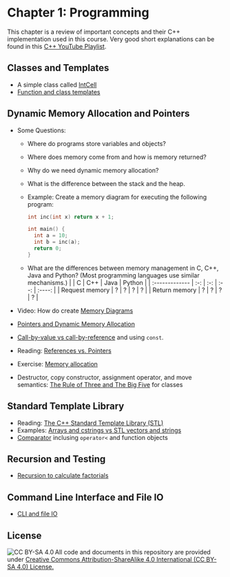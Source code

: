 # Chapter 1: Programming

This chapter is a review of important concepts and their C++ implementation 
used in this course. Very good short explanations can be found in this
[C++ YouTube Playlist](https://www.youtube.com/playlist?list=PLlrATfBNZ98dudnM48yfGUldqGD0S4FFb).

## Classes and Templates
* A simple class called [IntCell](IntCell)
* [Function and class templates](templates)

## Dynamic Memory Allocation and Pointers
* Some Questions:
  - Where do programs store variables and objects?
  - Where does memory come from and how is memory returned?
  - Why do we need dynamic memory allocation?
  - What is the difference between the stack and the heap.
  - Example: Create a memory diagram for executing the following program:

    ```cpp
    int inc(int x) return x + 1;

    int main() {
      int a = 10;
      int b = inc(a);
      return 0;
    }
    ```

  - What are the differences between memory management in C, C++, Java and Python? (Most programming languages use similar mechanisms.)
    |                | C   | C++ | Java | Python |
    | :------------- | :-: | :-: | :--: | :----: |
    | Request memory |  ?  |  ?  |   ?  |   ?    |
    | Return memory  |  ?  |  ?  |   ?  |   ?    |

* Video: How do create [Memory Diagrams](http://vimeo.com/58710057)
* [Pointers and Dynamic Memory Allocation](pointers)
* [Call-by-value vs call-by-reference](parameters) and using `const`.
* Reading: [References vs. Pointers](https://isocpp.org/wiki/faq/references)
* Exercise: [Memory allocation](memory)
* Destructor, copy constructor, assignment operator, and move semantics: [The Rule of Three and The Big Five](big-five) for classes

## Standard Template Library
* Reading: [The C++ Standard Template Library (STL)](https://www.geeksforgeeks.org/the-c-standard-template-library-stl/)
* Examples: [Arrays and cstrings vs STL vectors and strings](vector_string)
* [Comparator](comparator) inclusing `operator<` and function objects

## Recursion and Testing
* [Recursion to calculate factorials](factorial)

## Command Line Interface and File IO
* [CLI and file IO](io)

## License

<img src="https://licensebuttons.net/l/by-sa/3.0/88x31.png" alt="CC BY-SA 4.0" align="left">

All code and documents in this repository are provided under [Creative Commons Attribution-ShareAlike 4.0 International (CC BY-SA 4.0) License.](https://creativecommons.org/licenses/by-sa/4.0/)